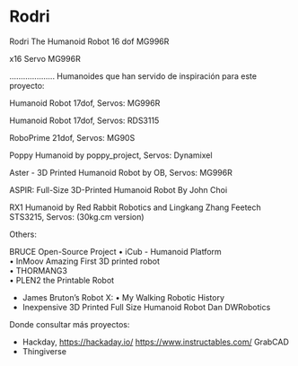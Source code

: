 # Rodri
Rodri The Humanoid Robot 16 dof MG996R 

x16 Servo MG996R



....................
Humanoides que han servido de inspiración para este proyecto:

Humanoid Robot 17dof, Servos: MG996R

Humanoid Robot 17dof, Servos: RDS3115

RoboPrime 21dof, Servos: MG90S

Poppy Humanoid by poppy_project, Servos: Dynamixel

Aster - 3D Printed Humanoid Robot by OB, Servos: MG996R

ASPIR: Full-Size 3D-Printed Humanoid Robot By John Choi

RX1 Humanoid by Red Rabbit Robotics and Lingkang Zhang Feetech STS3215, Servos: (30kg.cm version)


Others:

BRUCE Open-Source Project 
• iCub - Humanoid Platform  
• InMoov Amazing First 3D printed robot  
• THORMANG3  
• PLEN2 the Printable Robot  
- James Bruton’s Robot X:    • My Walking Robotic History
- Inexpensive 3D Printed Full Size Humanoid Robot Dan DWRobotics


Donde consultar más proyectos:
- Hackday, https://hackaday.io/
https://www.instructables.com/
GrabCAD
- Thingiverse
